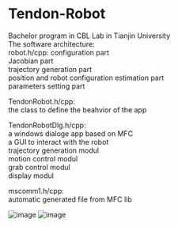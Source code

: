 # Tendon-Robot

 Bachelor program in CBL Lab in Tianjin University  
 The software architecture:  
 robot.h/cpp: 
    configuration part  
    Jacobian part  
    trajectory generation part  
    position and robot configuration estimation part  
    parameters setting part  

 TendonRobot.h/cpp:  
    the class to define the beahvior of the app  

 TendonRobotDlg.h/cpp:  
    a windows dialoge app based on MFC  
    a GUI to interact with the robot  
    trajectory generation modul  
    motion control modul  
    grab control modul  
    display modul  

 mscomm1.h/cpp:  
    automatic generated file from MFC lib  
    
   
   ![image](https://user-images.githubusercontent.com/74742676/180636712-c48e6507-b8fe-4706-8aed-ad7deb601c7e.png)
   ![image](https://user-images.githubusercontent.com/74742676/180636745-c31bbaf2-0830-4e51-b030-e8d4eb6a269e.png)

